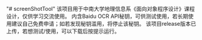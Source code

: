 "# screenShotTool" 
该项目用于中南大学地理信息系《面向对象程序设计》课程设计，仅供学习交流使用。
内含Baidu OCR API秘钥，可供测试使用，若长期使用建议自己免费申请；如若发现秘钥滥用，将停止该秘钥。
该项目release版本已上传，若想测试/使用，可以下载后按提示运行。

